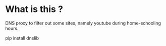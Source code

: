 # What is this ?

DNS proxy to filter out some sites, namely youtube during home-schooling hours.

pip install dnslib

